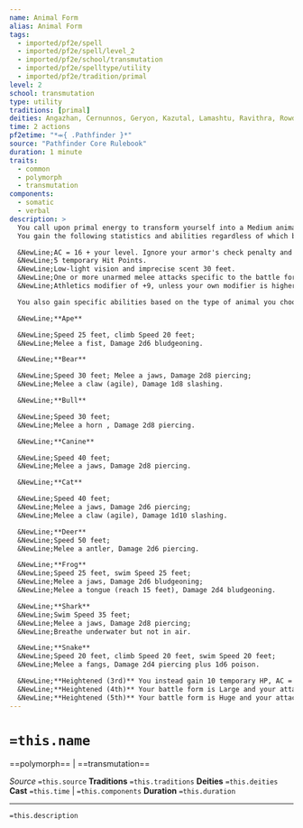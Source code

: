 ```yaml
---
name: Animal Form
alias: Animal Form
tags:
  - imported/pf2e/spell
  - imported/pf2e/spell/level_2
  - imported/pf2e/school/transmutation
  - imported/pf2e/spelltype/utility
  - imported/pf2e/tradition/primal
level: 2
school: transmutation
type: utility
traditions: [primal]
deities: Angazhan, Cernunnos, Geryon, Kazutal, Lamashtu, Ravithra, Rowdrosh, Stag Mother of the Forest of Stones, Wadjet
time: 2 actions
pf2etime: "*⬺{ .Pathfinder }*"
source: "Pathfinder Core Rulebook"
duration: 1 minute
traits:
  - common
  - polymorph
  - transmutation
components:
  - somatic
  - verbal
description: >
  You call upon primal energy to transform yourself into a Medium animal battle form. When you first cast this spell, choose ape, bear, bull, canine, cat, deer, frog, shark, or snake. You can decide the specific type of animal (such as lion or snow leopard for cat), but this has no effect on the form's Size or statistics. While in this form, you gain the animal trait. You can Dismiss the spell.
  You gain the following statistics and abilities regardless of which battle form you choose:

  &NewLine;AC = 16 + your level. Ignore your armor's check penalty and Speed reduction.
  &NewLine;5 temporary Hit Points.
  &NewLine;Low-light vision and imprecise scent 30 feet.
  &NewLine;One or more unarmed melee attacks specific to the battle form you choose, which are the only attacks you can use. You're trained with them. Your attack modifier is +9, and your damage bonus is +1. These attacks are Strength based (for the purpose of the [[Enfeebled]] condition, for example). If your unarmed attack bonus is higher, you can use it instead.
  &NewLine;Athletics modifier of +9, unless your own modifier is higher.

  You also gain specific abilities based on the type of animal you choose:

  &NewLine;**Ape**

  &NewLine;Speed 25 feet, climb Speed 20 feet;
  &NewLine;Melee a fist, Damage 2d6 bludgeoning.

  &NewLine;**Bear**

  &NewLine;Speed 30 feet; Melee a jaws, Damage 2d8 piercing;
  &NewLine;Melee a claw (agile), Damage 1d8 slashing.

  &NewLine;**Bull**

  &NewLine;Speed 30 feet;
  &NewLine;Melee a horn , Damage 2d8 piercing.

  &NewLine;**Canine**

  &NewLine;Speed 40 feet;
  &NewLine;Melee a jaws, Damage 2d8 piercing.

  &NewLine;**Cat**

  &NewLine;Speed 40 feet;
  &NewLine;Melee a jaws, Damage 2d6 piercing;
  &NewLine;Melee a claw (agile), Damage 1d10 slashing.

  &NewLine;**Deer**
  &NewLine;Speed 50 feet;
  &NewLine;Melee a antler, Damage 2d6 piercing.

  &NewLine;**Frog**
  &NewLine;Speed 25 feet, swim Speed 25 feet;
  &NewLine;Melee a jaws, Damage 2d6 bludgeoning;
  &NewLine;Melee a tongue (reach 15 feet), Damage 2d4 bludgeoning.

  &NewLine;**Shark**
  &NewLine;Swim Speed 35 feet;
  &NewLine;Melee a jaws, Damage 2d8 piercing;
  &NewLine;Breathe underwater but not in air.

  &NewLine;**Snake**
  &NewLine;Speed 20 feet, climb Speed 20 feet, swim Speed 20 feet;
  &NewLine;Melee a fangs, Damage 2d4 piercing plus 1d6 poison.

  &NewLine;**Heightened (3rd)** You instead gain 10 temporary HP, AC = 17 + your level, attack modifier +14, damage bonus +5, and Athletics +14.
  &NewLine;**Heightened (4th)** Your battle form is Large and your attacks have 10-foot reach. You must have enough space to expand into or the spell is lost. You instead gain 15 temporary HP, AC = 18 + your level, attack modifier +16, damage bonus +9, and Athletics +16.
  &NewLine;**Heightened (5th)** Your battle form is Huge and your attacks have 15-foot reach. You must have enough space to expand into or the spell is lost. You instead gain 20 temporary HP, AC = 18 + your level, attack modifier +18, damage bonus +7 and double the number of damage dice, and Athletics +20.
---
```

# `=this.name`
==polymorph== | ==transmutation==

*Source* `=this.source`
**Traditions** `=this.traditions`
**Deities** `=this.deities`
**Cast** `=this.time` | `=this.components`
**Duration** `=this.duration`

***
`=this.description`
